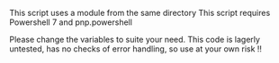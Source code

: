 This script uses a module from the same directory
This script requires Powershell 7 and pnp.powershell

Please change the variables to suite your need.
This code is lagerly untested, has no checks of error handling, so use at your own risk !!